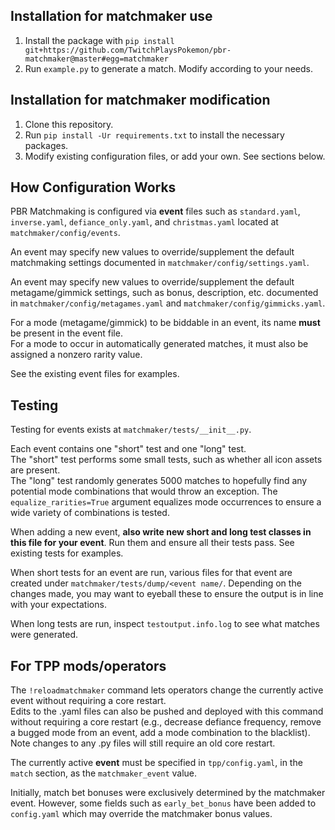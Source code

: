 ## Installation for matchmaker use
1. Install the package with `pip install git+https://github.com/TwitchPlaysPokemon/pbr-matchmaker@master#egg=matchmaker`  
1. Run `example.py` to generate a match. Modify according to your needs.
 
## Installation for matchmaker modification
1. Clone this repository.
1. Run `pip install -Ur requirements.txt` to install the necessary packages.
1. Modify existing configuration files, or add your own. See sections below.

## How Configuration Works
PBR Matchmaking is configured via **event** files such as `standard.yaml`, `inverse.yaml`, `defiance_only.yaml`, and `christmas.yaml` located at `matchmaker/config/events`.

An event may specify new values to override/supplement the default matchmaking settings documented in `matchmaker/config/settings.yaml`.

An event may specify new values to override/supplement the default metagame/gimmick settings, such as bonus, description, etc. documented in `matchmaker/config/metagames.yaml` and `matchmaker/config/gimmicks.yaml`.

For a mode (metagame/gimmick) to be biddable in an event, its name **must** be present in the event file.  
For a mode to occur in automatically generated matches, it must also be assigned a nonzero rarity value.

See the existing event files for examples.

## Testing
Testing for events exists at `matchmaker/tests/__init__.py`.

Each event contains one "short" test and one "long" test.  
The "short" test performs some small tests, such as whether all icon assets are present.  
The "long" test randomly generates 5000 matches to hopefully find any potential mode combinations that would throw an exception.  The `equalize_rarities=True` argument equalizes mode occurrences to ensure a wide variety of combinations is tested.  

When adding a new event, **also write new short and long test classes in this file for your event**. Run them and ensure all their tests pass. See existing tests for examples.

When short tests for an event are run, various files for that event are created under `matchmaker/tests/dump/<event name/`. Depending on the changes made, you may want to eyeball these to ensure the output is in line with your expectations.

When long tests are run, inspect `testoutput.info.log` to see what matches were generated.

## For TPP mods/operators

The `!reloadmatchmaker` command lets operators change the currently active event without requiring a core restart.  
Edits to the .yaml files can also be pushed and deployed with this command without requiring a core restart (e.g., decrease defiance frequency, remove a bugged mode from an event, add a mode combination to the blacklist).  Note changes to any .py files will still require an old core restart.

The currently active **event** must be specified in `tpp/config.yaml`, in the `match` section, as the `matchmaker_event` value.

Initially, match bet bonuses were exclusively determined by the matchmaker event.  However, some fields such as `early_bet_bonus` have been added to `config.yaml` which may override the matchmaker bonus values.